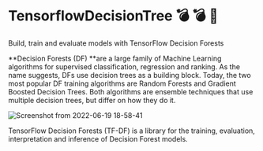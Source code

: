 # TensorflowDecisionTree :bomb: :bomb: :dizzy:
Build, train and evaluate models with TensorFlow Decision Forests

**Decision Forests (DF) **are a large family of Machine Learning algorithms for supervised classification, regression and ranking. As the name suggests, DFs use decision trees as a building block. Today, the two most popular DF training algorithms are Random Forests and Gradient Boosted Decision Trees. Both algorithms are ensemble techniques that use multiple decision trees, but differ on how they do it.

![Screenshot from 2022-06-19 18-58-41](https://user-images.githubusercontent.com/67967749/174490685-503f726d-9ce6-4bfc-b577-0e79abb3d36d.png)

 
TensorFlow Decision Forests (TF-DF) is a library for the training, evaluation, interpretation and inference of Decision Forest models.

